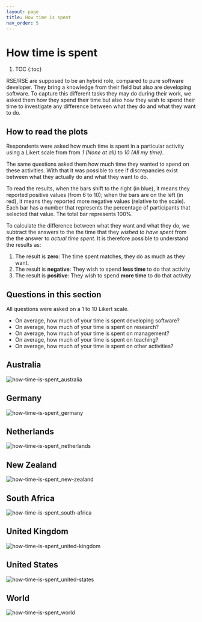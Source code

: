 ```yaml
---
layout: page
title: How time is spent
nav_order: 5
---
```

# How time is spent

1. TOC
{:toc}

RSE/RSE are supposed to be an hybrid role, compared to pure software developer.
They bring a knowledge from their field but also are developing software. To
capture this different tasks they may do during their work, we asked them how
they spend their time but also how they wish to spend their time to investigate
any difference between what they do and what they want to do.

## How to read the plots

Respondents were asked how much time is spent in a particular activity using
a Likert scale from from *1 (None at all)* to *10 (All my time)*.

The same questions asked them how much time they wanted to spend on these
activities. With that it was possible to see if discrepancies exist between
what they actually do and what they want to do. 

To read the results, when the bars shift to the right (in blue), it means they
reported positive values (from 6 to 10); when the bars are on the left (in
red), it means they reported more negative values (relative to the scale). Each
bar has a number that represents the percentage of participants that selected
that value. The total bar represents 100%.

To calculate the difference between what they want and what they do, we
subtract the answers to the the time that they *wished to have spent* from the
the answer to *actual time spent*. It is therefore possible to understand the
results as:

1. The result is **zero**: The time spent matches, they do as much as they want.
2. The result is **negative**: They wish to spend **less time** to do that activity
3. The result is **positive**: They wish to spend **more time** to do that activity

## Questions in this section

All questions were asked on a 1 to 10 Likert scale.

* On average, how much of your time is spent developing software?
* On average, how much of your time is spent on research?
* On average, how much of your time is spent on management?
* On average, how much of your time is spent on teaching?
* On average, how much of your time is spent on other activities?


## Australia

![how-time-is-spent_australia](/fig/how-time-is-spent_australia.png)


## Germany

![how-time-is-spent_germany](/fig/how-time-is-spent_germany.png)


## Netherlands

![how-time-is-spent_netherlands](/fig/how-time-is-spent_netherlands.png)


## New Zealand

![how-time-is-spent_new-zealand](/fig/how-time-is-spent_new-zealand.png)


## South Africa

![how-time-is-spent_south-africa](/fig/how-time-is-spent_south-africa.png)


## United Kingdom

![how-time-is-spent_united-kingdom](/fig/how-time-is-spent_united-kingdom.png)


## United States

![how-time-is-spent_united-states](/fig/how-time-is-spent_united-states.png)


## World

![how-time-is-spent_world](/fig/how-time-is-spent_world.png)

